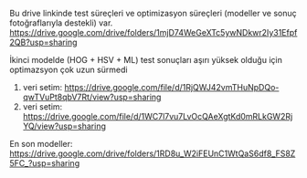 Bu drive linkinde test süreçleri ve optimizasyon süreçleri (modeller ve sonuç fotoğraflarıyla destekli) var. https://drive.google.com/drive/folders/1mjD74WeGeXTc5ywNDkwr2Iy31Efpf2QB?usp=sharing

İkinci modelde (HOG + HSV + ML) test sonuçları aşırı yüksek olduğu için optimazsyon çok uzun sürmedi

1. veri setim: https://drive.google.com/file/d/1RjQWJ42vmTHuNpDQo-qwTVuPt8qbV7Rt/view?usp=sharing
2. veri setim: https://drive.google.com/file/d/1WC7l7vu7LvOcQAeXgtKd0mRLkGW2RjYQ/view?usp=sharing

En son modeller: https://drive.google.com/drive/folders/1RD8u_W2iFEUnC1WtQaS6df8_FS8Z5FC_?usp=sharing

